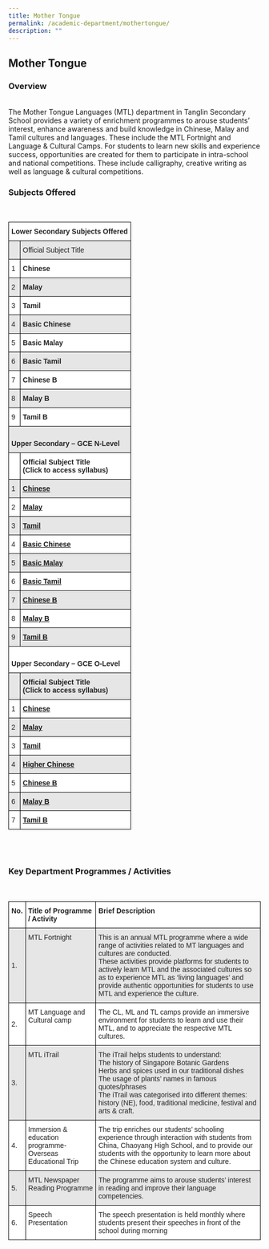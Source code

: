 ```yaml
---
title: Mother Tongue
permalink: /academic-department/mothertongue/
description: ""
---
```

## Mother Tongue


### Overview
<br>
The Mother Tongue Languages (MTL) department in Tanglin Secondary School provides a variety of enrichment programmes to arouse students’ interest, enhance awareness and build knowledge in Chinese, Malay and Tamil cultures and languages. These include the MTL Fortnight and Language & Cultural Camps. For students to learn new skills and experience success, opportunities are created for them to participate in intra-school and national competitions. These include calligraphy, creative writing as well as language & cultural competitions.
<br>

### Subjects Offered
<br>
<style type="text/css">
.tg  {border-collapse:collapse;border-spacing:0;}
.tg td{border-color:black;border-style:solid;border-width:1px;font-family:Arial, sans-serif;font-size:14px;
  overflow:hidden;padding:10px 5px;word-break:normal;}
.tg th{border-color:black;border-style:solid;border-width:1px;font-family:Arial, sans-serif;font-size:14px;
  font-weight:normal;overflow:hidden;padding:10px 5px;word-break:normal;}
.tg .tg-l2bf{background-color:#FFF;color:#222;font-weight:bold;text-align:left;vertical-align:top}
.tg .tg-h5mn{background-color:#E6E6E6;color:#222;text-align:left;vertical-align:middle}
.tg .tg-xyrl{background-color:#E6E6E6;color:#222;text-align:left;vertical-align:top}
.tg .tg-1wp7{background-color:#FFF;color:#02B2F2;font-weight:bold;text-align:left;text-decoration:underline;vertical-align:top}
.tg .tg-tsok{background-color:#FFF;color:#222;text-align:left;vertical-align:top}
.tg .tg-rs0e{background-color:#E6E6E6;color:#222;font-weight:bold;text-align:left;vertical-align:top}
.tg .tg-1ppo{background-color:#FFF;color:#222;text-align:left;vertical-align:middle}
.tg .tg-m6ag{background-color:#E6E6E6;color:#02B2F2;font-weight:bold;text-align:left;text-decoration:underline;vertical-align:top}
</style>
<table class="tg">
<thead>
  <tr>
    <th class="tg-l2bf" colspan="2"><span style="font-weight:bold">Lower Secondary Subjects Offered</span><br> </th>
  </tr>
</thead>
<tbody>
  <tr>
    <td class="tg-h5mn"> </td>
    <td class="tg-xyrl"><span style="font-weight:400">Official Subject Title</span></td>
  </tr>
  <tr>
    <td class="tg-tsok"><span style="font-weight:400">1</span></td>
    <td class="tg-l2bf"><span style="font-weight:bold">Chinese</span></td>
  </tr>
  <tr>
    <td class="tg-xyrl"><span style="font-weight:400">2</span></td>
    <td class="tg-rs0e"><span style="font-weight:bold">Malay</span></td>
  </tr>
  <tr>
    <td class="tg-tsok"><span style="font-weight:400">3</span></td>
    <td class="tg-l2bf"><span style="font-weight:bold">Tamil</span></td>
  </tr>
  <tr>
    <td class="tg-xyrl"><span style="font-weight:400">4</span></td>
    <td class="tg-rs0e"><span style="font-weight:bold">Basic Chinese</span></td>
  </tr>
  <tr>
    <td class="tg-tsok"><span style="font-weight:400">5</span></td>
    <td class="tg-l2bf"><span style="font-weight:bold">Basic Malay</span></td>
  </tr>
  <tr>
    <td class="tg-xyrl"><span style="font-weight:400">6</span></td>
    <td class="tg-rs0e"><span style="font-weight:bold">Basic Tamil</span></td>
  </tr>
  <tr>
    <td class="tg-tsok"><span style="font-weight:400">7</span></td>
    <td class="tg-l2bf"><span style="font-weight:bold">Chinese B</span></td>
  </tr>
  <tr>
    <td class="tg-xyrl"><span style="font-weight:400">8</span></td>
    <td class="tg-rs0e"><span style="font-weight:bold">Malay B</span></td>
  </tr>
  <tr>
    <td class="tg-tsok"><span style="font-weight:400">9</span></td>
    <td class="tg-l2bf"><span style="font-weight:bold">Tamil B</span></td>
  </tr>
  <tr>
    <td class="tg-xyrl" colspan="2"> <br><span style="font-weight:bold">Upper Secondary – GCE N-Level</span><br> </td>
  </tr>
  <tr>
    <td class="tg-1ppo"> </td>
    <td class="tg-l2bf"><span style="font-weight:bold">Official Subject Title</span><br>(Click to access syllabus)</td>
  </tr>
  <tr>
    <td class="tg-xyrl"><span style="font-weight:400">1</span></td>
    <td class="tg-m6ag"><a href="http://www.seab.gov.sg/content/syllabus/nlevel/2018Syllabus/1196_2018.pdf"><span style="font-weight:bold">Chinese</span></a></td>
  </tr>
  <tr>
    <td class="tg-tsok"><span style="font-weight:400">2</span></td>
    <td class="tg-1wp7"><a href="http://www.seab.gov.sg/content/syllabus/nlevel/2018Syllabus/1197_2018.pdf"><span style="font-weight:bold">Malay</span></a></td>
  </tr>
  <tr>
    <td class="tg-xyrl"><span style="font-weight:400">3</span></td>
    <td class="tg-m6ag"><a href="http://www.seab.gov.sg/content/syllabus/nlevel/2018Syllabus/1198_2018.pdf"><span style="font-weight:bold">Tamil</span></a></td>
  </tr>
  <tr>
    <td class="tg-tsok"><span style="font-weight:400">4</span></td>
    <td class="tg-1wp7"><a href="http://www.seab.gov.sg/content/syllabus/nlevel/2018Syllabus/1202_2018.pdf"><span style="font-weight:bold">Basic Chinese</span></a></td>
  </tr>
  <tr>
    <td class="tg-xyrl"><span style="font-weight:400">5</span></td>
    <td class="tg-m6ag"><a href="http://www.seab.gov.sg/content/syllabus/nlevel/2018Syllabus/1203_2018.pdf"><span style="font-weight:bold">Basic Malay</span></a></td>
  </tr>
  <tr>
    <td class="tg-tsok"><span style="font-weight:400">6</span></td>
    <td class="tg-1wp7"><a href="http://www.seab.gov.sg/content/syllabus/nlevel/2018Syllabus/1204_2018.pdf"><span style="font-weight:bold">Basic Tamil</span></a></td>
  </tr>
  <tr>
    <td class="tg-xyrl"><span style="font-weight:400">7</span></td>
    <td class="tg-m6ag"><a href="http://www.seab.gov.sg/content/syllabus/olevel/2018Syllabus/1153_2018.pdf"><span style="font-weight:bold">Chinese B</span></a></td>
  </tr>
  <tr>
    <td class="tg-tsok"><span style="font-weight:400">8</span></td>
    <td class="tg-1wp7"><a href="http://www.seab.gov.sg/content/syllabus/olevel/2018Syllabus/1151_2018.pdf"><span style="font-weight:bold">Malay B</span></a></td>
  </tr>
  <tr>
    <td class="tg-xyrl"><span style="font-weight:400">9</span></td>
    <td class="tg-m6ag"><a href="http://www.seab.gov.sg/content/syllabus/olevel/2018Syllabus/1152_2018.pdf"><span style="font-weight:bold">Tamil B</span></a></td>
  </tr>
  <tr>
    <td class="tg-tsok" colspan="2"> <br><span style="font-weight:bold">Upper Secondary – GCE O-Level</span><br> </td>
  </tr>
  <tr>
    <td class="tg-h5mn"> </td>
    <td class="tg-rs0e"><span style="font-weight:bold">Official Subject Title</span><br>(Click to access syllabus)</td>
  </tr>
  <tr>
    <td class="tg-tsok"><span style="font-weight:400">1</span></td>
    <td class="tg-1wp7"><a href="http://www.seab.gov.sg/content/syllabus/olevel/2018Syllabus/1160_2018.pdf"><span style="font-weight:bold">Chinese</span></a></td>
  </tr>
  <tr>
    <td class="tg-xyrl"><span style="font-weight:400">2</span></td>
    <td class="tg-m6ag"><a href="http://www.seab.gov.sg/content/syllabus/olevel/2018Syllabus/1148_2018.pdf"><span style="font-weight:bold">Malay</span></a></td>
  </tr>
  <tr>
    <td class="tg-tsok"><span style="font-weight:400">3</span></td>
    <td class="tg-1wp7"><a href="http://www.seab.gov.sg/content/syllabus/olevel/2018Syllabus/1157_2018.pdf"><span style="font-weight:bold">Tamil</span></a></td>
  </tr>
  <tr>
    <td class="tg-xyrl"><span style="font-weight:400">4</span></td>
    <td class="tg-m6ag"><a href="http://www.seab.gov.sg/content/syllabus/olevel/2018Syllabus/1116_2018.pdf"><span style="font-weight:bold">Higher Chinese</span></a></td>
  </tr>
  <tr>
    <td class="tg-tsok"><span style="font-weight:400">5</span></td>
    <td class="tg-1wp7"><a href="http://www.seab.gov.sg/content/syllabus/olevel/2018Syllabus/1153_2018.pdf"><span style="font-weight:bold">Chinese B</span></a></td>
  </tr>
  <tr>
    <td class="tg-xyrl"><span style="font-weight:400">6</span></td>
    <td class="tg-m6ag"><a href="http://www.seab.gov.sg/content/syllabus/olevel/2018Syllabus/1151_2018.pdf"><span style="font-weight:bold">Malay B</span></a></td>
  </tr>
  <tr>
    <td class="tg-tsok"><span style="font-weight:400">7</span></td>
    <td class="tg-1wp7"><a href="http://www.seab.gov.sg/content/syllabus/olevel/2018Syllabus/1152_2018.pdf"><span style="font-weight:bold">Tamil B</span></a></td>
  </tr>
</tbody>
</table>
<br>
<br>

### Key Department Programmes / Activities
<br>
<style type="text/css">
.tg  {border-collapse:collapse;border-spacing:0;}
.tg td{border-color:black;border-style:solid;border-width:1px;font-family:Arial, sans-serif;font-size:14px;
  overflow:hidden;padding:10px 5px;word-break:normal;}
.tg th{border-color:black;border-style:solid;border-width:1px;font-family:Arial, sans-serif;font-size:14px;
  font-weight:normal;overflow:hidden;padding:10px 5px;word-break:normal;}
.tg .tg-l2bf{background-color:#FFF;color:#222;font-weight:bold;text-align:left;vertical-align:top}
.tg .tg-h5mn{background-color:#E6E6E6;color:#222;text-align:left;vertical-align:middle}
.tg .tg-xyrl{background-color:#E6E6E6;color:#222;text-align:left;vertical-align:top}
.tg .tg-1ppo{background-color:#FFF;color:#222;text-align:left;vertical-align:middle}
.tg .tg-tsok{background-color:#FFF;color:#222;text-align:left;vertical-align:top}
</style>
<table class="tg">
<thead>
  <tr>
    <th class="tg-l2bf"><span style="font-weight:bold">No.</span></th>
    <th class="tg-l2bf"><span style="font-weight:bold">Title of Programme / Activity</span></th>
    <th class="tg-l2bf"><span style="font-weight:bold">Brief Description</span></th>
  </tr>
</thead>
<tbody>
  <tr>
    <td class="tg-h5mn">1.</td>
    <td class="tg-xyrl"><span style="font-weight:400">MTL Fortnight</span></td>
    <td class="tg-xyrl"><span style="font-weight:400">This is an annual MTL programme where a wide range of activities related to MT languages and cultures are conducted.</span><br><span style="font-weight:400">These activities provide platforms for students to actively learn MTL and the associated cultures so as to experience MTL as ‘living languages’ and provide authentic opportunities for students to use MTL and experience the culture.</span></td>
  </tr>
  <tr>
    <td class="tg-1ppo">2.</td>
    <td class="tg-tsok"><span style="font-weight:400">MT Language and Cultural camp</span></td>
    <td class="tg-tsok"><span style="font-weight:400">The CL, ML and TL camps provide an immersive environment for students to learn and use their MTL, and to appreciate the respective MTL cultures.</span></td>
  </tr>
  <tr>
    <td class="tg-h5mn">3.</td>
    <td class="tg-xyrl"><span style="font-weight:400">MTL  iTrail</span></td>
    <td class="tg-xyrl"><span style="font-weight:400">The iTrail helps students to understand:</span><br><span style="font-weight:400">The history of Singapore Botanic Gardens</span><br><span style="font-weight:400">Herbs and spices used in our traditional dishes</span><br><span style="font-weight:400">The usage of plants’ names in famous quotes/phrases</span><br><span style="font-weight:400">The iTrail was categorised into different themes: history (NE), food, traditional medicine, festival and arts &amp; craft.</span></td>
  </tr>
  <tr>
    <td class="tg-1ppo">4.</td>
    <td class="tg-tsok"><span style="font-weight:400">Immersion &amp; education programme-Overseas Educational Trip</span></td>
    <td class="tg-tsok"><span style="font-weight:400">The trip enriches our students’ schooling experience through interaction with students from China, Chaoyang High School, and to provide our students with the opportunity to learn more about the Chinese education system and culture.</span></td>
  </tr>
  <tr>
    <td class="tg-h5mn">5.</td>
    <td class="tg-xyrl"><span style="font-weight:400">MTL Newspaper Reading Programme</span></td>
    <td class="tg-xyrl"><span style="font-weight:400">The programme aims to arouse students’ interest in reading and improve their language competencies.</span></td>
  </tr>
  <tr>
    <td class="tg-1ppo">6.</td>
    <td class="tg-tsok"><span style="font-weight:400">Speech Presentation</span></td>
    <td class="tg-tsok"><span style="font-weight:400">The speech presentation is held monthly where students present their speeches in front of the school during morning</span></td>
  </tr>
</tbody>
</table>